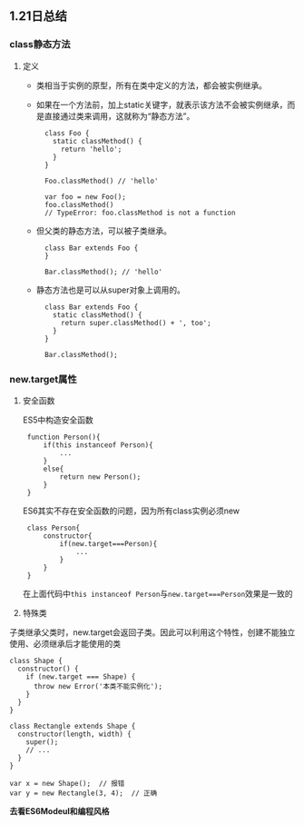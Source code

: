 ## 1.21日总结

### class静态方法
1. 定义

	- 类相当于实例的原型，所有在类中定义的方法，都会被实例继承。
	
	- 如果在一个方法前，加上static关键字，就表示该方法不会被实例继承，而是直接通过类来调用，这就称为“静态方法”。

			class Foo {
			  static classMethod() {
			    return 'hello';
			  }
			}
			
			Foo.classMethod() // 'hello'
			
			var foo = new Foo();
			foo.classMethod()
			// TypeError: foo.classMethod is not a function

	- 但父类的静态方法，可以被子类继承。
	
				
			class Bar extends Foo {
			}
			
			Bar.classMethod(); // 'hello'
	
	- 静态方法也是可以从super对象上调用的。

			class Bar extends Foo {
			  static classMethod() {
			    return super.classMethod() + ', too';
			  }
			}
			
			Bar.classMethod();
			
### new.target属性
1. 安全函数

	ES5中构造安全函数
	
		function Person(){
			if(this instanceof Person){
				...
			}
			else{
				return new Person();
			}
		}
	
	ES6其实不存在安全函数的问题，因为所有class实例必须new
	
		class Person{
			constructor{
				if(new.target===Person){
					...
				}
			}
		}
		
	在上面代码中`this instanceof Person`与`new.target===Person`效果是一致的
	
2. 特殊类

子类继承父类时，new.target会返回子类。因此可以利用这个特性，创建不能独立使用、必须继承后才能使用的类

	class Shape {
	  constructor() {
	    if (new.target === Shape) {
	      throw new Error('本类不能实例化');
	    }
	  }
	}
	
	class Rectangle extends Shape {
	  constructor(length, width) {
	    super();
	    // ...
	  }
	}
	
	var x = new Shape();  // 报错
	var y = new Rectangle(3, 4);  // 正确
	
**去看ES6Modeul和编程风格**

